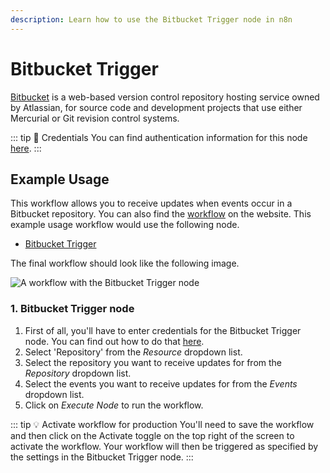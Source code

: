 ```yaml
---
description: Learn how to use the Bitbucket Trigger node in n8n
---
```


# Bitbucket Trigger

[Bitbucket](https://bitbucket.org/) is a web-based version control repository hosting service owned by Atlassian, for source code and development projects that use either Mercurial or Git revision control systems.

::: tip 🔑 Credentials
You can find authentication information for this node [here](../../../credentials/Bitbucket/README.md).
:::


## Example Usage

This workflow allows you to receive updates when events occur in a Bitbucket repository. You can also find the [workflow](https://n8n.io/workflows/529) on the website. This example usage workflow would use the following node.
- [Bitbucket Trigger]()

The final workflow should look like the following image.

![A workflow with the Bitbucket Trigger node](./workflow.png)


### 1. Bitbucket Trigger node

1. First of all, you'll have to enter credentials for the Bitbucket Trigger node. You can find out how to do that [here](../../../credentials/Bitbucket/README.md).
2. Select 'Repository' from the *Resource* dropdown list.
3. Select the repository you want to receive updates for from the *Repository* dropdown list.
4. Select the events you want to receive updates for from the *Events* dropdown list.
5. Click on *Execute Node* to run the workflow.

::: tip 💡 Activate workflow for production
You'll need to save the workflow and then click on the Activate toggle on the top right of the screen to activate the workflow. Your workflow will then be triggered as specified by the settings in the Bitbucket Trigger node.
:::
